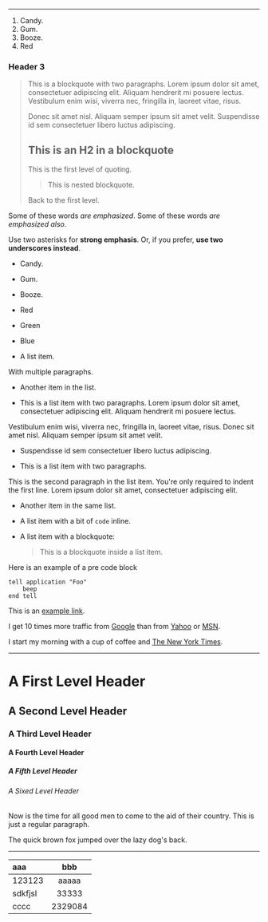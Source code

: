 
***

1. Candy.
2. Gum.
3. Booze.
4. Red

### Header 3

> This is a blockquote with two paragraphs. Lorem ipsum dolor sit amet,
> consectetuer adipiscing elit. Aliquam hendrerit mi posuere lectus.
> Vestibulum enim wisi, viverra nec, fringilla in, laoreet vitae, risus.
>
> Donec sit amet nisl. Aliquam semper ipsum sit amet velit. Suspendisse
> id sem consectetuer libero luctus adipiscing.
>
> ## This is an H2 in a blockquote
>
> This is the first level of quoting.
>
> > This is nested blockquote.
>
> Back to the first level.

Some of these words _are emphasized_.
Some of these words _are emphasized also_.

Use two asterisks for **strong emphasis**.
Or, if you prefer, **use two underscores instead**.

* Candy.
* Gum.
* Booze.
* Red
* Green
* Blue


* A list item.

With multiple paragraphs.

* Another item in the list.

* This is a list item with two paragraphs. Lorem ipsum dolor
sit amet, consectetuer adipiscing elit. Aliquam hendrerit
mi posuere lectus.

Vestibulum enim wisi, viverra nec, fringilla in, laoreet
vitae, risus. Donec sit amet nisl. Aliquam semper ipsum
sit amet velit.

*   Suspendisse id sem consectetuer libero luctus adipiscing.

* This is a list item with two paragraphs.

This is the second paragraph in the list item. You're
only required to indent the first line. Lorem ipsum dolor
sit amet, consectetuer adipiscing elit.

* Another item in the same list.

* A list item with a bit of `code` inline.

* A list item with a blockquote:

  > This is a blockquote
  > inside a list item.

Here is an example of a pre code block

    tell application "Foo"
        beep
    end tell

This is an [example link](http://example.com/).

I get 10 times more traffic from [Google](http://google.com/ "Google") than from
[Yahoo](http://search.yahoo.com/ "Yahoo Search") or [MSN](http://search.msn.com/ "MSN Search").

I start my morning with a cup of coffee and
[The New York Times](http://www.nytimes.com/).

* * *
# A First Level Header

## A Second Level Header

### A Third Level Header

#### A Fourth Level Header

##### A Fifth Level Header

###### A Sixed Level Header

Now is the time for all good men to come to
the aid of their country. This is just a
regular paragraph.

The quick brown fox jumped over the lazy
dog's back.

* * *

|aaa|bbb|
|:---|:---:|
|123123|aaaaa|
|sdkfjsl|33333|
|cccc|2329084|

